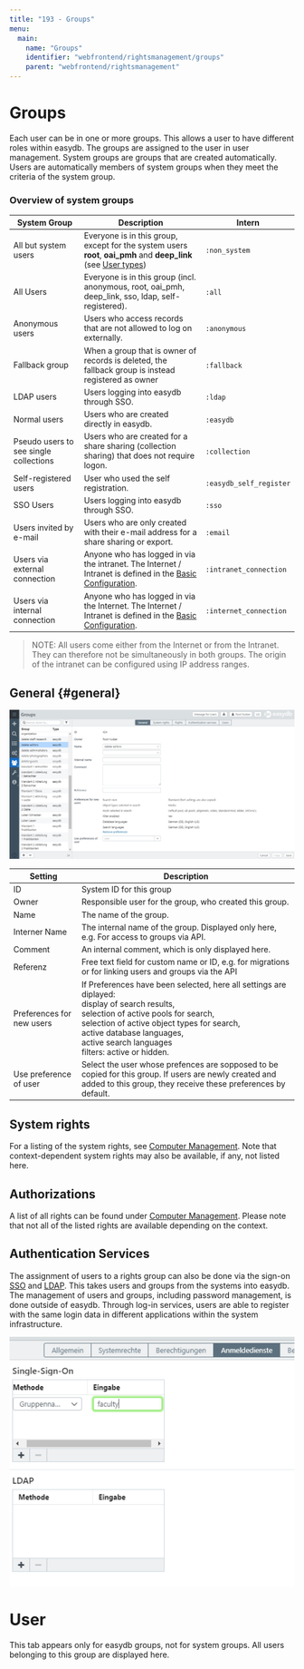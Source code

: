 ```yaml
---
title: "193 - Groups"
menu:
  main:
    name: "Groups"
    identifier: "webfrontend/rightsmanagement/groups"
    parent: "webfrontend/rightsmanagement"
---
```

# Groups

Each user can be in one or more groups. This allows a user to have different roles within easydb. The groups are assigned to the user in user management. System groups are groups that are created automatically. Users are automatically members of system groups when they meet the criteria of the system group.



### Overview of system groups

| System Group | Description | Intern |
|---|---|---|
| All but system users | Everyone is in this group, except for the system users **root**, **oai_pmh** and **deep_link** (see [User types](../users/#user-types)) | `:non_system` |
| All Users | Everyone is in this group (incl. anonymous, root, oai_pmh, deep_link, sso, ldap, self-registered). | `:all` |
| Anonymous users | Users who access records that are not allowed to log on externally. | `:anonymous` |
| Fallback group | When a group that is owner of records is deleted, the fallback group is instead registered as owner | `:fallback` |
| LDAP users | Users logging into easydb through SSO. | `:ldap` |
| Normal users                           | Users who are created directly in easydb. | `:easydb` |
| Pseudo users to see single collections | Users who are created for a share sharing (collection sharing) that does not require logon. | `:collection` |
| Self-registered users | User who used the self registration. | `:easydb_self_register` |
| SSO Users | Users logging into easydb through SSO. | `:sso` |
| Users invited by e-mail                | Users who are only created with their e-mail address for a share sharing or export. | `:email` |
| Users via external connection | Anyone who has logged in via the intranet. The Internet / Intranet is defined in the [Basic Configuration](../../administration/base-config). | `:intranet_connection` |
| Users via internal connection | Anyone who has logged in via the Internet. The Internet / Intranet is defined in the [Basic Configuration](../../administration/base-config). | `:internet_connection` |


> NOTE: All users come either from the Internet or from the Intranet. They can therefore not be simultaneously in both groups. The origin of the intranet can be configured using IP address ranges.

## General {#general}

![](rights_groups_en.jpg)

|Setting|Description|
|---|---|
|ID| System ID for this group |
|Owner |Responsible user for the group, who created this group. |
|Name|The name of the group.|
|Interner Name|The internal name of the group. Displayed only here, e.g. For access to groups via API.|
|Comment |An internal comment, which is only displayed here.|
|Referenz| Free text field for custom name or ID, e.g. for migrations or for linking users and groups via the API |
|Preferences for new users|If Preferences have been selected, here all settings are diplayed: <br> display of search results, <br> selection of active pools for search, <br> selection of active object types for search, <br> active database languages, <br> active search languages <br> filters: active or hidden.|
|Use preference of user|Select the user whose prefences are sopposed to be copied for this group. If users are newly created and added to this group, they receive these preferences by default.|


## System rights

For a listing of the system rights, see [Computer Management](..). Note that context-dependent system rights may also be available, if any, not listed here.

## Authorizations

A list of all rights can be found under [Computer Management](..). Please note that not all of the listed rights are available depending on the context.

## Authentication Services
The assignment of users to a rights group can also be done via the sign-on [SSO](/en/sysadmin/configuration/easydb-server.yml/plugins/sso) and [LDAP](/en/sysadmin/configuration/easydb-server.yml/plugins/ldap). This takes users and groups from the systems into easydb. The management of users and groups, including password management, is done outside of easydb. Through log-in services, users are able to register with the same login data in different applications within the system infrastructure.

![](anmeldedienste_de.png)

# User

This tab appears only for easydb groups, not for system groups. All users belonging to this group are displayed here.
